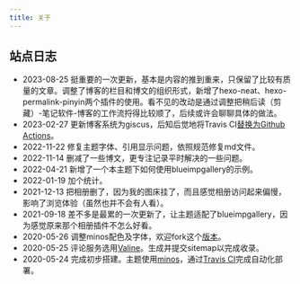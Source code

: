 ```yaml
---
title: 关于
---
```



## 站点日志

- 2023-08-25 挺重要的一次更新，基本是内容的推到重来，只保留了比较有质量的文章。调整了博客的栏目和博文的组织形式，新增了hexo-neat、hexo-permalink-pinyin两个插件的使用。看不见的改动是通过调整把稍后读（剪藏）-笔记软件-博客的工作流捋得比较顺了，后续或许会聊聊具体的做法。
- 2023-02-27 更新博客系统为giscus，后知后觉地将Travis CI[替换为Github Actions][5]。
- 2022-11-22 修复主题字体、引用显示问题，依照规范修复md文件。
- 2022-11-14 删减了一些博文，更专注记录平时解决的一些问题。
- 2022-04-21 新增了一个本主题下如何使用blueimpgallery的示例。
- 2022-01-19 加个统计。
- 2021-12-13 把相册删了，因为我的图床挂了，而且感觉相册访问起来偏慢，影响了浏览体验（虽然也并不会有人看）。
- 2021-09-18 差不多是最累的一次更新了，让主题适配了blueimpgallery，因为感觉原来那个相册插件不怎么好看。
- 2020-05-26 调整minos配色及字体，欢迎fork这个[版本][4]。
- 2020-05-25 评论服务选用[Valine][3]。生成并提交sitemap以完成收录。
- 2020-05-24 完成初步搭建。主题使用[minos][1]，通过[Travis CI][2]完成自动化部署。

[1]: https://github.com/ppoffice/hexo-theme-minos
[2]: https://travis-ci.org/
[3]: https://valine.js.org/
[4]: https://github.com/mykonakona/hexo-theme-minos
[5]: https://www.v2ex.com/t/736510
